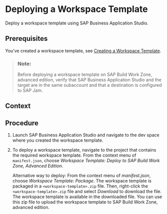 <!-- loiod435663b25ce44bcabb54fbfeaea1a69 -->

# Deploying a Workspace Template

Deploy a workspace template using SAP Business Application Studio.



<a name="loiod435663b25ce44bcabb54fbfeaea1a69__prereq_asx_vwy_wkb"/>

## Prerequisites

You’ve created a workspace template, see [Creating a Workspace Template](creating-a-workspace-template-d1a7b42.md).

> ### Note:  
> Before deploying a workspace template on SAP Build Work Zone, advanced edition, verify that SAP Business Application Studio and the target are in the same subaccount and that a destination is configured to SAP Jam.



<a name="loiod435663b25ce44bcabb54fbfeaea1a69__context_cgn_5f5_xkb"/>

## Context



<a name="loiod435663b25ce44bcabb54fbfeaea1a69__steps_dgn_5f5_xkb"/>

## Procedure

1.  Launch SAP Business Application Studio and navigate to the dev space where you created the workspace template.

2.  To deploy a workspace template, navigate to the project that contains the required workspace template. From the context menu of `manifest.json`, choose *Workspace Template: Deploy to SAP Build Work Zone, Advanced Edition*.

    Alternative way to deploy: From the context menu of *manifest.json*, choose *Workspace Template: Package*. The workspace template is packaged in a `<workspace-template>.zip` file. Then, right-click the `<workspace-template>.zip` file and select *Download* to download the file. The workspace template is available in the downloaded file. You can use this zip file to upload the workspace template to SAP Build Work Zone, advanced edition.


